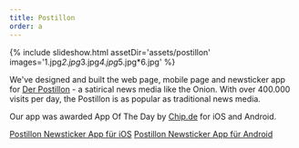```yaml
---
title: Postillon
order: a
---
```


{% include slideshow.html assetDir='assets/postillon' images='1.jpg*2.jpg*3.jpg*4.jpg*5.jpg*6.jpg' %}

We've designed and built the web page, mobile page and newsticker app for [Der Postillon](http://www.der-postillon.com/) - a satirical news media like the Onion. With over 400.000 visits per day, the Postillon is as popular as traditional news media.

Our app was awarded App Of The Day by [Chip.de](http://www.chip.de/) for iOS and Android.

[Postillon Newsticker App für iOS](https://itunes.apple.com/de/app/postillon-newsticker/id808217391?mt=8)
[Postillon Newsticker App für Android](https://play.google.com/store/apps/details?id=com.campudus.postillon.newsticker)
